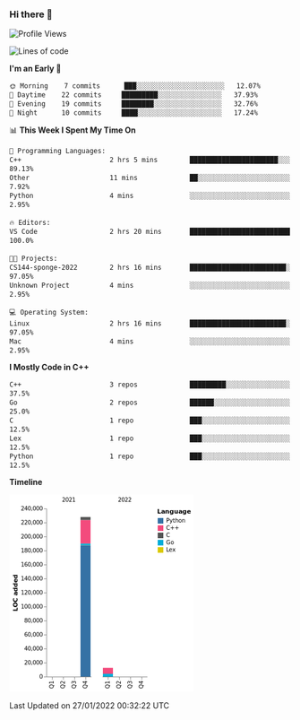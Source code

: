 ### Hi there 👋

<!--START_SECTION:waka-->
![Profile Views](http://img.shields.io/badge/Profile%20Views-2-blue)

![Lines of code](https://img.shields.io/badge/From%20Hello%20World%20I%27ve%20Written-240%20Thousand%20lines%20of%20code-blue)

**I'm an Early 🐤** 

```text
🌞 Morning    7 commits      ███░░░░░░░░░░░░░░░░░░░░░░   12.07% 
🌆 Daytime    22 commits     █████████░░░░░░░░░░░░░░░░   37.93% 
🌃 Evening    19 commits     ████████░░░░░░░░░░░░░░░░░   32.76% 
🌙 Night      10 commits     ████░░░░░░░░░░░░░░░░░░░░░   17.24%

```


📊 **This Week I Spent My Time On** 

```text
💬 Programming Languages: 
C++                      2 hrs 5 mins        ██████████████████████░░░   89.13% 
Other                    11 mins             ██░░░░░░░░░░░░░░░░░░░░░░░   7.92% 
Python                   4 mins              ░░░░░░░░░░░░░░░░░░░░░░░░░   2.95%

🔥 Editors: 
VS Code                  2 hrs 20 mins       █████████████████████████   100.0%

🐱‍💻 Projects: 
CS144-sponge-2022        2 hrs 16 mins       ████████████████████████░   97.05% 
Unknown Project          4 mins              ░░░░░░░░░░░░░░░░░░░░░░░░░   2.95%

💻 Operating System: 
Linux                    2 hrs 16 mins       ████████████████████████░   97.05% 
Mac                      4 mins              ░░░░░░░░░░░░░░░░░░░░░░░░░   2.95%

```

**I Mostly Code in C++** 

```text
C++                      3 repos             █████████░░░░░░░░░░░░░░░░   37.5% 
Go                       2 repos             ██████░░░░░░░░░░░░░░░░░░░   25.0% 
C                        1 repo              ███░░░░░░░░░░░░░░░░░░░░░░   12.5% 
Lex                      1 repo              ███░░░░░░░░░░░░░░░░░░░░░░   12.5% 
Python                   1 repo              ███░░░░░░░░░░░░░░░░░░░░░░   12.5%

```


**Timeline**

![Chart not found](https://raw.githubusercontent.com/h3n4l/h3n4l/main/charts/bar_graph.png) 


 Last Updated on 27/01/2022 00:32:22 UTC
<!--END_SECTION:waka-->

